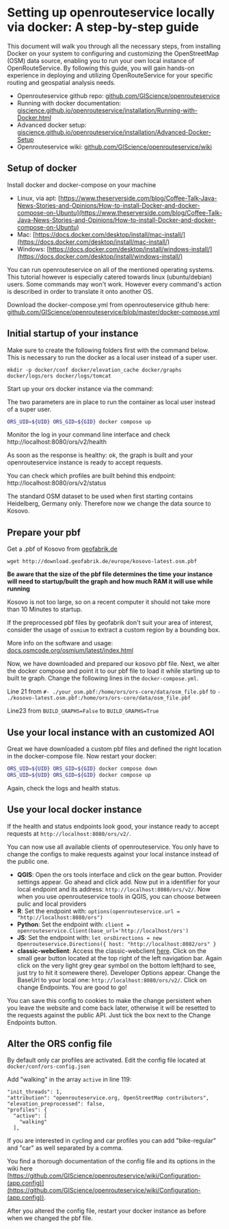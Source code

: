 # Setting up openrouteservice locally via docker: A step-by-step guide

This document will walk you through all the necessary steps, from installing Docker on your system to configuring and customizing the OpenStreetMap (OSM) data source, enabling you to run your own local instance of OpenRouteService. By following this guide, you will gain hands-on experience in deploying and utilizing OpenRouteService for your specific routing and geospatial analysis needs.


* Openrouteservice github repo: [github.com/GIScience/openrouteservice](https://github.com/GIScience/openrouteservice)
* Running with docker documentation: [giscience.github.io/openrouteservice/installation/Running-with-Docker.html](https://giscience.github.io/openrouteservice/installation/Running-with-Docker.html)
* Advanced docker setup: [giscience.github.io/openrouteservice/installation/Advanced-Docker-Setup](https://giscience.github.io/openrouteservice/installation/Advanced-Docker-Setup)
* Openrouteservice wiki: [github.com/GIScience/openrouteservice/wiki](https://github.com/GIScience/openrouteservice/wiki)



## Setup of docker

Install docker and docker-compose on your machine
* Linux, via apt: [https://www.theserverside.com/blog/Coffee-Talk-Java-News-Stories-and-Opinions/How-to-install-Docker-and-docker-compose-on-Ubuntu](https://www.theserverside.com/blog/Coffee-Talk-Java-News-Stories-and-Opinions/How-to-install-Docker-and-docker-compose-on-Ubuntu)
* Mac: [https://docs.docker.com/desktop/install/mac-install/](https://docs.docker.com/desktop/install/mac-install/)
* Windows: [https://docs.docker.com/desktop/install/windows-install/](https://docs.docker.com/desktop/install/windows-install/)

You can run openrouteservice on all of the mentioned operating systems. This tutorial however is especially catered towards linux (ubuntu/debian) users. Some commands may won't work. However every command's action is described in order to translate it onto another OS.

Download the docker-compose.yml from openrouteservice github here: [github.com/GIScience/openrouteservice/blob/master/docker-compose.yml](https://github.com/GIScience/openrouteservice/blob/master/docker-compose.yml)

## Initial startup of your instance

Make sure to create the following folders first with the command below. This is necessary to run the docker as a local user instead of a super user.

```
mkdir -p docker/conf docker/elevation_cache docker/graphs docker/logs/ors docker/logs/tomcat
```


Start up your ors docker instance via the command:

The two parameters are in place to run the container as local user instead of a super user.
```sh
ORS_UID=${UID} ORS_GID=${GID} docker compose up
```

Monitor the log in your command line interface and check 
http://localhost:8080/ors/v2/health 

As soon as the response is healthy: ok, the graph is built and your openrouteservice instance is ready to accept requests.

You can check which profiles are built behind this endpoint:
http://localhost:8080/ors/v2/status

The standard OSM dataset to be used when first starting contains Heidelberg, Germany only. Therefore now we change the data source to Kosovo.

## Prepare your pbf


Get a .pbf of Kosovo from [geofabrik.de](https://www.geofabrik.de)


```
wget http://download.geofabrik.de/europe/kosovo-latest.osm.pbf
```

**Be aware that the size of the pbf file determines the time your instance will need to startup/built the graph and how much RAM it will use while running**

Kosovo is not too large, so on a recent computer it should not take more than 10 Minutes to startup.

If the preprocessed pbf files by geofabrik don't suit your area of interest, consider the usage of `osmium` to extract a custom region by a bounding box.

More info on the software and usage:
[docs.osmcode.org/osmium/latest/index.html](https://docs.osmcode.org/osmium/latest/index.html)

Now, we have downloaded and prepared our kosovo pbf file. 
Next, we alter the docker compose and point it to our pbf file to load it while starting up to built te graph. Change the following lines in the `docker-compose.yml`.


Line 21 from `#- ./your_osm.pbf:/home/ors/ors-core/data/osm_file.pbf` to `- ./kosovo-latest.osm.pbf:/home/ors/ors-core/data/osm_file.pbf`

Line23 from `BUILD_GRAPHS=False` to `BUILD_GRAPHS=True`


## Use your local instance with an customized AOI

Great we have downloaded a custom pbf files and defined the right location in the docker-compose file. Now restart your docker:

```sh
ORS_UID=${UID} ORS_GID=${GID} docker compose down
ORS_UID=${UID} ORS_GID=${GID} docker compose up
```

Again, check the logs and health status.

## Use your local docker instance

If the health and status endpoints look good, your instance ready to accept requests at `http://localhost:8080/ors/v2/`.

You can now use all available clients of openrouteservice. You only have to change the configs to make requests against your local instance instead of the public one.

* **QGIS**: Open the ors tools interface and click on the gear button. Provider settings appear. Go ahead and click add. Now put in a identifier for your local endpoint and its address: `http://localhost:8080/ors/v2/`. Now when you use openrouteservice tools in QGIS, you can choose between pulic and local providers
* **R**: Set the endpoint with: `options(openrouteservice.url = "http://localhost:8080/ors")`
* **Python**: Set the endpoint with: `client = openrouteservice.Client(base_url='http://localhost/ors')`
* **JS**: Set the endpoint with: `let orsDirections = new Openrouteservice.Directions({ host: "http://localhost:8082/ors" }`
* **classic-webclient**: Access the classic-webclient [here](https://classic-maps.openrouteservice.org/directions?n1=49.413207&n2=8.701944&n3=13&b=0&c=0&k1=en-US&k2=km). Click on the small gear button located at the top right of the left navigation bar. Again click on the very light grey gear symbol on the bottom left(hard to see, just try to hit it somewere there). Developer Options appear. Change the BaseUrl to your local one: `http://localhost:8080/ors/v2/`. Click on change Endpoints. You are good to go!

You can save this config to cookies to make the change persistent when you leave the website and come back later, otherwise it will be resetted to the requests against the public API. Just tick the box next to the Change Endpoints button.


## Alter the ORS config file

By default only car profiles are activated.
Edit the config file located at `docker/conf/ors-config.json` 


Add "walking" in the array `active` in line 119:

```
"init_threads": 1,
"attribution": "openrouteservice.org, OpenStreetMap contributors",
"elevation_preprocessed": false,
"profiles": {
  "active": [
    "walking"
  ],

```
If you are interested in cycling and car profiles you can add "bike-regular" and "car" as well separated by a comma.

You find a thorough documentation of the config file and its options in the wiki here [https://github.com/GIScience/openrouteservice/wiki/Configuration-(app.config)](https://github.com/GIScience/openrouteservice/wiki/Configuration-(app.config)).

After you altered the config file, restart your docker instance as before when we changed the pbf file.



